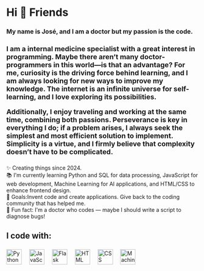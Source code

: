 <h1 align="left">Hi 👋 Friends</h1>

###

<h2 align="left" style="font-size: 16px; font-weight: bold;">
  My name is José, and I am a doctor but my passion is the code.
</h2>

###

<h3 align="align="justify" style="font-size: 18px;">I am a internal medicine specialist with a great interest in programming. Maybe there aren’t many doctor-programmers in this world—is that an advantage? For me, curiosity is the driving force behind learning, and I am always looking for new ways to improve my knowledge. The internet is an infinite universe for self-learning, and I love exploring its possibilities.

Additionally, I enjoy traveling and working at the same time, combining both passions. Perseverance is key in everything I do; if a problem arises, I always seek the simplest and most efficient solution to implement. Simplicity is a virtue, and I firmly believe that complexity doesn’t have to be complicated.</h3>

###

<p align="left">✨ Creating things since 2024.<br>📚 I'm currently learning Python and SQL for data processing, JavaScript for web development, Machine Learning for AI applications, and HTML/CSS to enhance frontend design.<br>🎯 Goals:Invent code and create applications. Give back to the coding community that has helped me.<br>🎲 Fun fact: I'm a doctor who codes — maybe I should write a script to diagnose bugs!</p>

###

<h2 align="left">I code with:</h2>

###

<div align="left">
  <img src="https://cdn.jsdelivr.net/gh/devicons/devicon/icons/python/python-original.svg" height="40" alt="Python logo" />
  <img width="12" />
  <img src="https://cdn.jsdelivr.net/gh/devicons/devicon/icons/javascript/javascript-original.svg" height="40" alt="JavaScript logo" />
  <img width="12" />
  <img src="https://cdn.jsdelivr.net/gh/devicons/devicon/icons/flask/flask-original.svg" height="40" alt="Flask logo" />
  <img width="12" />
  <img src="https://cdn.jsdelivr.net/gh/devicons/devicon/icons/html5/html5-original.svg" height="40" alt="HTML logo" />
  <img width="12" />
  <img src="https://cdn.jsdelivr.net/gh/devicons/devicon/icons/css3/css3-original.svg" height="40" alt="CSS logo" />
  <img width="12" />
  <img src="https://cdn.jsdelivr.net/gh/devicons/devicon/icons/tensorflow/tensorflow-original.svg" height="40" alt="Machine Learning (TensorFlow) logo" />
</div>

###
